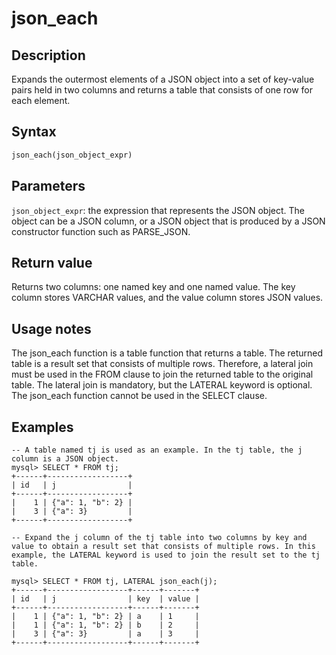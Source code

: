 ---
---

# json_each

## Description

Expands the outermost elements of a JSON object into a set of key-value pairs held in two columns and returns a table that consists of one row for each element.

## Syntax

```Haskell
json_each(json_object_expr)
```

## Parameters

`json_object_expr`: the expression that represents the JSON object. The object can be a JSON column, or a JSON object that is produced by a JSON constructor function such as PARSE_JSON.

## Return value

Returns two columns: one named key and one named value. The key column stores VARCHAR values, and the value column stores JSON values.

## Usage notes

The json_each function is a table function that returns a table. The returned table is a result set that consists of multiple rows. Therefore, a lateral join must be used in the FROM clause to join the returned table to the original table. The lateral join is mandatory, but the LATERAL keyword is optional. The json_each function cannot be used in the SELECT clause.

## Examples

```plaintext
-- A table named tj is used as an example. In the tj table, the j column is a JSON object.
mysql> SELECT * FROM tj;
+------+------------------+
| id   | j                |
+------+------------------+
|    1 | {"a": 1, "b": 2} |
|    3 | {"a": 3}         |
+------+------------------+

-- Expand the j column of the tj table into two columns by key and value to obtain a result set that consists of multiple rows. In this example, the LATERAL keyword is used to join the result set to the tj table.

mysql> SELECT * FROM tj, LATERAL json_each(j);
+------+------------------+------+-------+
| id   | j                | key  | value |
+------+------------------+------+-------+
|    1 | {"a": 1, "b": 2} | a    | 1     |
|    1 | {"a": 1, "b": 2} | b    | 2     |
|    3 | {"a": 3}         | a    | 3     |
+------+------------------+------+-------+
```
